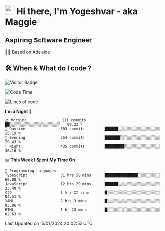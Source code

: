 <h1><img src="https://emojis.slackmojis.com/emojis/images/1531849430/4246/blob-sunglasses.gif?1531849430" width="30"/> Hi there, I'm Yogeshvar - aka Maggie</h1>

## Aspiring Software Engineer
🏂🏻  Based on Adelaide 

## 🛠 When & What do I code ?  

![Visitor Badge](https://visitor-badge.feriirawann.repl.co?username=yogeshvar&repo=yogeshvar&label=Visitors&style=plastic&color=%23457BFF&contentType=svg)

<!--START_SECTION:waka-->
![Code Time](http://img.shields.io/badge/Code%20Time-2%2C589%20hrs%2047%20mins-blue)

![Lines of code](https://img.shields.io/badge/From%20Hello%20World%20I%27ve%20Written-4.1%20million%20lines%20of%20code-blue)

**I'm a Night 🦉** 

```text
🌞 Morning                111 commits         ██░░░░░░░░░░░░░░░░░░░░░░░   09.23 % 
🌆 Daytime                303 commits         ██████░░░░░░░░░░░░░░░░░░░   25.19 % 
🌃 Evening                354 commits         ███████░░░░░░░░░░░░░░░░░░   29.43 % 
🌙 Night                  435 commits         █████████░░░░░░░░░░░░░░░░   36.16 % 
```


📊 **This Week I Spent My Time On** 

```text
💬 Programming Languages: 
TypeScript               31 hrs 58 mins      ███████████████░░░░░░░░░░   60.08 % 
JavaScript               12 hrs 29 mins      ██████░░░░░░░░░░░░░░░░░░░   23.49 % 
CSS                      2 hrs 23 mins       █░░░░░░░░░░░░░░░░░░░░░░░░   04.51 % 
YAML                     2 hrs 3 mins        █░░░░░░░░░░░░░░░░░░░░░░░░   03.86 % 
HTML                     1 hr 23 mins        █░░░░░░░░░░░░░░░░░░░░░░░░   02.63 % 
```


 Last Updated on 15/01/2024 20:02:53 UTC
<!--END_SECTION:waka-->
